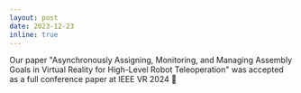 ```yaml
---
layout: post
date: 2023-12-23
inline: true
---
```

Our paper "Asynchronously Assigning, Monitoring, and Managing Assembly Goals in Virtual Reality for High-Level Robot Teleoperation" was accepted as a full conference paper at IEEE VR 2024 :palm_tree:
